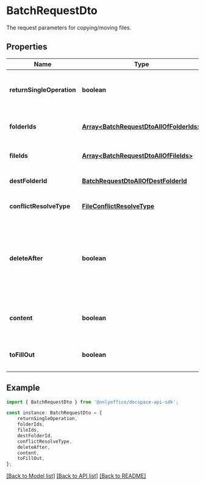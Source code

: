 # BatchRequestDto

The request parameters for copying/moving files.

## Properties

Name | Type | Description | Notes
------------ | ------------- | ------------- | -------------
**returnSingleOperation** | **boolean** | Specifies whether to return only the current operation | [optional] [default to undefined]
**folderIds** | [**Array&lt;BatchRequestDtoAllOfFolderIds&gt;**](BatchRequestDtoAllOfFolderIds.md) | The list of folder IDs to be copied/moved. | [optional] [default to undefined]
**fileIds** | [**Array&lt;BatchRequestDtoAllOfFileIds&gt;**](BatchRequestDtoAllOfFileIds.md) | The list of file IDs to be copied/moved. | [optional] [default to undefined]
**destFolderId** | [**BatchRequestDtoAllOfDestFolderId**](BatchRequestDtoAllOfDestFolderId.md) |  | [optional] [default to undefined]
**conflictResolveType** | [**FileConflictResolveType**](FileConflictResolveType.md) |  | [optional] [default to undefined]
**deleteAfter** | **boolean** | Specifies whether to delete the source files/folders after they are moved or copied to the destination folder. | [optional] [default to undefined]
**content** | **boolean** | Specifies whether to copy or move the folder content or not. | [optional] [default to undefined]
**toFillOut** | **boolean** | Specifies whether the file is copied for filling out | [optional] [default to undefined]

## Example

```typescript
import { BatchRequestDto } from '@onlyoffice/docspace-api-sdk';

const instance: BatchRequestDto = {
    returnSingleOperation,
    folderIds,
    fileIds,
    destFolderId,
    conflictResolveType,
    deleteAfter,
    content,
    toFillOut,
};
```

[[Back to Model list]](../README.md#documentation-for-models) [[Back to API list]](../README.md#documentation-for-api-endpoints) [[Back to README]](../README.md)
